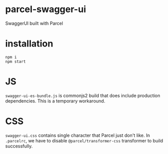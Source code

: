 # parcel-swagger-ui
SwaggerUI built with Parcel

# installation
`npm i`  
`npm start`  

# JS
`swagger-ui-es-bundle.js` is commonjs2 build that does include production dependencies. This is a temporary workaround.

# CSS

`swagger-ui.css` contains single character that Parcel just don't like. In `.parcelrc`, we have to disable `@parcel/transformer-css` transformer to build successfully.

